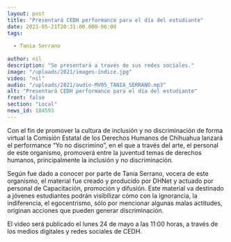 ```yaml
---
layout: post
title: "Presentará CEDH performance para el día del estudiante"
date: 2021-05-21T20:31:00.000-06:00
tags:
  
  - Tania Serrano
  
author: nil
description: "Se presentará a través de sus redes sociales."
image: "/uploads/2021/images-índice.jpg"
video: "nil"
audio: "/uploads/2021/audio-MV05_TANIA_SERRANO.mp3"
alt: "Presentará CEDH performance para el día del estudiante"
front: false
section: "Local"
news_id: 184593
---
```


Con el fin de promover la cultura de inclusión y no discriminación de forma virtual la Comisión Estatal de los Derechos Humanos de Chihuahua lanzará el performance “Yo no discrimino”, en el que a través del arte, el personal de este organismo, promoverá entre la juventud temas de derechos humanos, principalmente la inclusión y no discriminación.

Según fue dado a conocer por parte de Tania Serrano, vocera de este organismo, el material fue creado y producido por DHNet y actuado por personal de Capacitación, promoción y difusión. Este material va destinado a jóvenes estudiantes podrán visibilizar cómo con la ignorancia, la indiferencia, el egocentrismo, sólo por mencionar algunas malas actitudes, originan acciones que pueden generar discriminación.

El video será publicado el lunes 24 de mayo a las 11:00 horas, a través de los medios digitales y redes sociales de CEDH.
